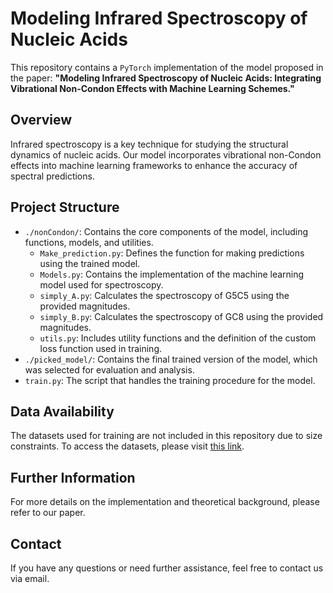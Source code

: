 # Modeling Infrared Spectroscopy of Nucleic Acids

This repository contains a `PyTorch` implementation of the model proposed in the paper:   **"Modeling Infrared Spectroscopy of Nucleic Acids: Integrating Vibrational Non-Condon Effects with Machine Learning Schemes."** 

## Overview 

Infrared spectroscopy is a key technique for studying the structural dynamics of nucleic acids. Our model incorporates vibrational non-Condon effects into machine learning frameworks to enhance the accuracy of spectral predictions. 

## Project Structure 

- `./nonCondon/`: Contains the core components of the model, including functions, models, and utilities. 
  - `Make_prediction.py`: Defines the function for making predictions using the trained model.  
  - `Models.py`: Contains the implementation of the machine learning model used for spectroscopy.  
  - `simply_A.py`: Calculates the spectroscopy of G5C5 using the provided magnitudes. 
  - `simply_B.py`: Calculates the spectroscopy of GC8 using the provided magnitudes.
  - `utils.py`: Includes utility functions and the definition of the custom loss function used in training.
- `./picked_model/`: Contains the final trained version of the model, which was selected for evaluation and analysis. 
- `train.py`: The script that handles the training procedure for the model.

## Data Availability

The datasets used for training are not included in this repository due to size constraints. To access the datasets, please visit [this link](#).

## Further Information

For more details on the implementation and theoretical background, please refer to our paper.

## Contact

If you have any questions or need further assistance, feel free to contact us via email.
